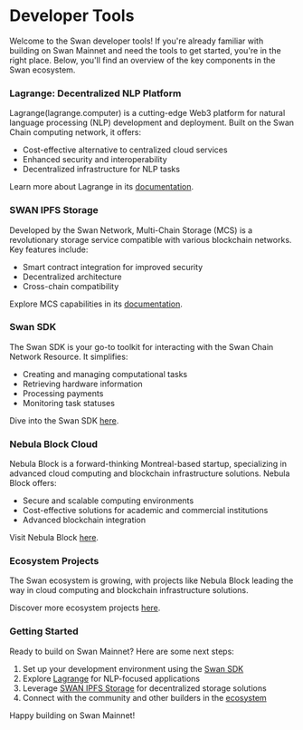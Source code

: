 # Developer Tools

Welcome to the Swan developer tools! If you're already familiar with building on Swan Mainnet and need the tools to get started, you're in the right place. Below, you'll find an overview of the key components in the Swan ecosystem.

### Lagrange: Decentralized NLP Platform

Lagrange(lagrange.computer) is a cutting-edge Web3 platform for natural language processing (NLP) development and deployment. Built on the Swan Chain computing network, it offers:

* Cost-effective alternative to centralized cloud services
* Enhanced security and interoperability
* Decentralized infrastructure for NLP tasks

Learn more about Lagrange in its [documentation](https://docs.lagrangedao.org/).

### SWAN IPFS Storage

Developed by the Swan Network, Multi-Chain Storage (MCS) is a revolutionary storage service compatible with various blockchain networks. Key features include:

* Smart contract integration for improved security
* Decentralized architecture
* Cross-chain compatibility

Explore MCS capabilities in its [documentation](https://docs.filswan.com/multichain.storage/overview).

### Swan SDK

The Swan SDK is your go-to toolkit for interacting with the Swan Chain Network Resource. It simplifies:

* Creating and managing computational tasks
* Retrieving hardware information
* Processing payments
* Monitoring task statuses

Dive into the Swan SDK [here](swan-sdk/).

### Nebula Block Cloud

Nebula Block is a forward-thinking Montreal-based startup, specializing in advanced cloud computing and blockchain infrastructure solutions. Nebula Block offers:

* Secure and scalable computing environments
* Cost-effective solutions for academic and commercial institutions
* Advanced blockchain integration

Visit Nebula Block [here](https://nebulablock.com/).

### Ecosystem Projects

The Swan ecosystem is growing, with projects like Nebula Block leading the way in cloud computing and blockchain infrastructure solutions.&#x20;

Discover more ecosystem projects [here](./#ecosystem-projects).

### Getting Started

Ready to build on Swan Mainnet? Here are some next steps:

1. Set up your development environment using the [Swan SDK](swan-sdk/)
2. Explore [Lagrange](lagrange-dao.md) for NLP-focused applications
3. Leverage [SWAN IPFS Storage](multi-chain-storage.md) for decentralized storage solutions
4. Connect with the community and other builders in the [ecosystem](ecosystem-projects.md)

Happy building on Swan Mainnet!
